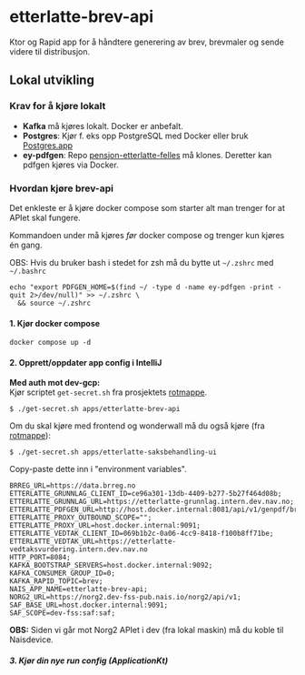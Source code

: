 # etterlatte-brev-api

Ktor og Rapid app for å håndtere generering av brev, brevmaler og sende videre til distribusjon.


## Lokal utvikling

### Krav for å kjøre lokalt
- **Kafka** må kjøres lokalt. Docker er anbefalt.
- **Postgres**: Kjør f. eks opp PostgreSQL med Docker eller bruk [Postgres.app](https://postgresapp.com/)
- **ey-pdfgen**: Repo [pensjon-etterlatte-felles](https://github.com/navikt/pensjon-etterlatte-felles) må klones. Deretter kan pdfgen kjøres via Docker.  

### Hvordan kjøre brev-api

Det enkleste er å kjøre docker compose som starter alt man trenger for at APIet skal fungere.  

Kommandoen under må kjøres _før_ docker compose og trenger kun kjøres én gang.

OBS: Hvis du bruker bash i stedet for zsh må du bytte ut `~/.zshrc` med `~/.bashrc`  

```shell
echo "export PDFGEN_HOME=$(find ~/ -type d -name ey-pdfgen -print -quit 2>/dev/null)" >> ~/.zshrc \
  && source ~/.zshrc
```


#### 1. Kjør docker compose

```shell
docker compose up -d
```

#### 2. Opprett/oppdater app config i IntelliJ

**Med auth mot dev-gcp:** \
Kjør scriptet `get-secret.sh` fra prosjektets [rotmappe](../..). 

`$ ./get-secret.sh apps/etterlatte-brev-api`

Om du skal kjøre med frontend og wonderwall må du også kjøre (fra [rotmappe](../..)): 

`$ ./get-secret.sh apps/etterlatte-saksbehandling-ui`

Copy-paste dette inn i "environment variables".

```
BRREG_URL=https://data.brreg.no
ETTERLATTE_GRUNNLAG_CLIENT_ID=ce96a301-13db-4409-b277-5b27f464d08b;
ETTERLATTE_GRUNNLAG_URL=https://etterlatte-grunnlag.intern.dev.nav.no;
ETTERLATTE_PDFGEN_URL=http://host.docker.internal:8081/api/v1/genpdf/brev;
ETTERLATTE_PROXY_OUTBOUND_SCOPE="";
ETTERLATTE_PROXY_URL=host.docker.internal:9091;
ETTERLATTE_VEDTAK_CLIENT_ID=069b1b2c-0a06-4cc9-8418-f100b8ff71be;
ETTERLATTE_VEDTAK_URL=https://etterlatte-vedtaksvurdering.intern.dev.nav.no
HTTP_PORT=8084;
KAFKA_BOOTSTRAP_SERVERS=host.docker.internal:9092;
KAFKA_CONSUMER_GROUP_ID=0;
KAFKA_RAPID_TOPIC=brev;
NAIS_APP_NAME=etterlatte-brev-api;
NORG2_URL=https://norg2.dev-fss-pub.nais.io/norg2/api/v1;
SAF_BASE_URL=host.docker.internal:9091;
SAF_SCOPE=dev-fss:saf:saf;
```

**OBS:** Siden vi går mot Norg2 APIet i dev (fra lokal maskin) må du koble til Naisdevice.

##### 3. Kjør din nye run config (ApplicationKt)
